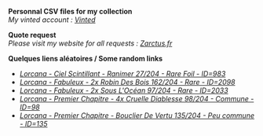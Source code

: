 **Personnal CSV files for my collection**  
*My vinted account : [Vinted](https://www.vinted.fr/member/223153477)*

**Quote request**  
*Please visit my website for all requests : [Zarctus.fr](https://www.zarctus.fr/)*


**Quelques liens aléatoires / Some random links**
- *[Lorcana - Ciel Scintillant - Ranimer 27/204 - Rare Foil - ID=983](https://www.vinted.fr/items/5290493050-lorcana-ciel-scintillant-ranimer-27204-rare-foil-id983)*
- *[Lorcana - Fabuleux - 2x Robin Des Bois 162/204 - Rare - ID=2098](https://www.vinted.fr/items/7023469147-lorcana-fabuleux-2x-robin-des-bois-162204-rare-id2098)*
- *[Lorcana - Fabuleux - 2x Sous L'Océan 97/204 - Rare - ID=2033](https://www.vinted.fr/items/6998877836-lorcana-fabuleux-2x-sous-locean-97204-rare-id2033)*
- *[Lorcana - Premier Chapitre - 4x Cruelle Diablesse 98/204 - Commune - ID=98](https://www.vinted.fr/items/6179423580-lorcana-premier-chapitre-4x-cruelle-diablesse-98204-commune-id98)*
- *[Lorcana - Premier Chapitre - Bouclier De Vertu 135/204 - Peu commune - ID=135](https://www.vinted.fr/items/6539685285-lorcana-premier-chapitre-bouclier-de-vertu-135204-peu-commune-id135)*
